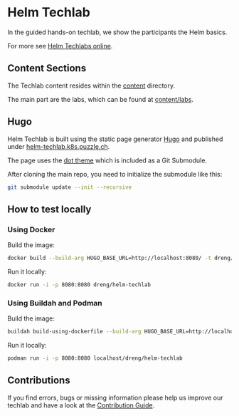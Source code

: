 # Helm Techlab

In the guided hands-on techlab, we show the participants the Helm basics.

For more see [Helm Techlabs online](https://helm-techlab.k8s.puzzle.ch/).


## Content Sections

The Techlab content resides within the [content](content) directory.

The main part are the labs, which can be found at [content/labs](content/labs).


## Hugo

Helm Techlab is built using the static page generator [Hugo](https://gohugo.io/) and published under [helm-techlab.k8s.puzzle.ch](https://helm-techlab.k8s.puzzle.ch/).

The page uses the [dot theme](https://github.com/themefisher/dot) which is included as a Git Submodule.

After cloning the main repo, you need to initialize the submodule like this: 

```bash
git submodule update --init --recursive
``` 

## How to test locally
### Using Docker

Build the image:

```bash
docker build --build-arg HUGO_BASE_URL=http://localhost:8080/ -t dreng/helm-techlab:latest .
```

Run it locally:

```bash
docker run -i -p 8080:8080 dreng/helm-techlab
```


### Using Buildah and Podman

Build the image:

```bash
buildah build-using-dockerfile --build-arg HUGO_BASE_URL=http://localhost:8080/ -t dreng/helm-techlab:latest .
```

Run it locally:

```bash
podman run -i -p 8080:8080 localhost/dreng/helm-techlab
```


## Contributions

If you find errors, bugs or missing information please help us improve our techlab and have a look at the [Contribution Guide](CONTRIBUTING.md).
